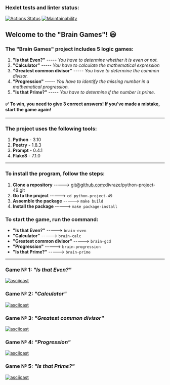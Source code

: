 ### Hexlet tests and linter status:
[![Actions Status](https://github.com/divraze/python-project-49/actions/workflows/hexlet-check.yml/badge.svg)](https://github.com/divraze/python-project-49/actions)
[![Maintainability](https://api.codeclimate.com/v1/badges/94a2f16935da188fe62c/maintainability)](https://codeclimate.com/github/divraze/python-project-49/maintainability)

## **Welcome to the "Brain Games"! :smiley:**

### **The "Brain Games" project includes 5 logic games:**
1. **"Is that Even?"** ----- *You have to determine whether it is even or not.*
2. **"Calculator"** ----- *You have to calculate the mathematical expression*
3. **"Greatest common divisor"** ----- *You have to determine the common divisor.*
4. **"Progression"** ----- *You have to identify the missing number in a mathematical progression.*
5. **"Is that Prime?"** ----- *You have to determine if the number is prime.*

#### :white_check_mark: **To win, you need to give 3 correct answers! If you've made a mistake, start the game again!**
___

### **The project uses the following tools:**
1. **Python** - 3.10
2. **Poetry** - 1.8.3
3. **Prompt** - 0.4.1
4. **Flake8** - 7.1.0
___


### **To install the program, follow the steps:**
1. **Clone a repository** -----> git@github.com:divraze/python-project-49.git
2. **Go to the project** -----> `cd python-project-49`
3. **Assemble the package** -----> `make build`
4. **Install the package** -----> `make package-install`



### **To start the game, run the command:**
- **"Is that Even?"** -----> `brain-even`
- **"Calculator"** -----> `brain-calc`
- **"Greatest common divisor"** -----> `brain-gcd`
- **"Progression"** -----> `brain-progression`
- **"Is that Prime?"** -----> `brain-prime`
___


### **Game № 1: *"Is that Even?"***
[![asciicast](https://asciinema.org/a/YjNd0GvDfwjd4yz6vkOlOJKas.svg)](https://asciinema.org/a/YjNd0GvDfwjd4yz6vkOlOJKas)


### **Game № 2: *"Calculator"***
[![asciicast](https://asciinema.org/a/NrBpDOCXLJkDqqOJuj0zpa7O2.svg)](https://asciinema.org/a/NrBpDOCXLJkDqqOJuj0zpa7O2)


### **Game № 3: *"Greatest common divisor"***
[![asciicast](https://asciinema.org/a/feCDNKv79eboMoLJYduWH1Dnc.svg)](https://asciinema.org/a/feCDNKv79eboMoLJYduWH1Dnc)


### **Game № 4: *"Progression"***
[![asciicast](https://asciinema.org/a/DdS7GOAchd5WbWnrqgwuQGamT.svg)](https://asciinema.org/a/DdS7GOAchd5WbWnrqgwuQGamT)


### **Game № 5: *"Is that Prime?"***
[![asciicast](https://asciinema.org/a/ZsY7fdoYzLKEmXGebGcubm7R2.svg)](https://asciinema.org/a/ZsY7fdoYzLKEmXGebGcubm7R2)
